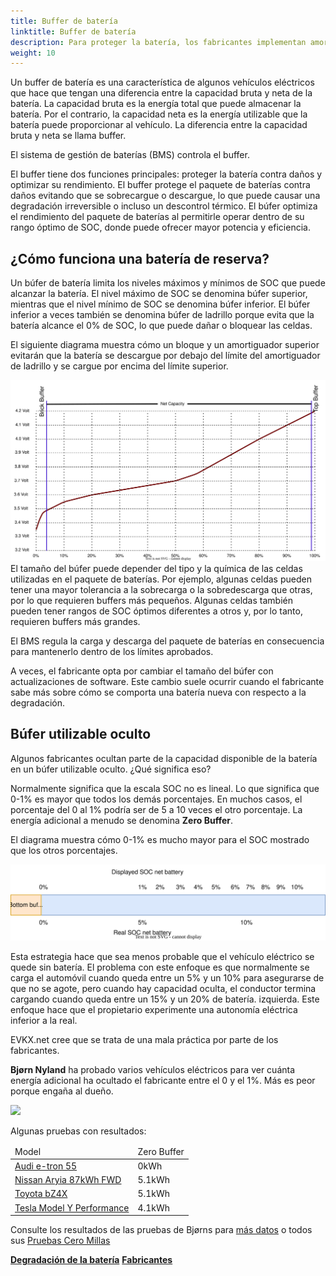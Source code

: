 ```yaml
---
title: Buffer de batería
linktitle: Buffer de batería
description: Para proteger la batería, los fabricantes implementan amortiguadores en las baterías.
weight: 10
---
```

<!-- markdownlint-disable MD033 -->

Un buffer de batería es una característica de algunos vehículos eléctricos que hace que tengan una diferencia entre la capacidad bruta y neta de la batería. La capacidad bruta es la energía total que puede almacenar la batería. Por el contrario, la capacidad neta es la energía utilizable que la batería puede proporcionar al vehículo. La diferencia entre la capacidad bruta y neta se llama buffer.

El sistema de gestión de baterías (BMS) controla el buffer.

El buffer tiene dos funciones principales: proteger la batería contra daños y optimizar su rendimiento. El buffer protege el paquete de baterías contra daños evitando que se sobrecargue o descargue, lo que puede causar una degradación irreversible o incluso un descontrol térmico. El búfer optimiza el rendimiento del paquete de baterías al permitirle operar dentro de su rango óptimo de SOC, donde puede ofrecer mayor potencia y eficiencia.

## ¿Cómo funciona una batería de reserva?

Un búfer de batería limita los niveles máximos y mínimos de SOC que puede alcanzar la batería. El nivel máximo de SOC se denomina búfer superior, mientras que el nivel mínimo de SOC se denomina búfer inferior. El búfer inferior a veces también se denomina búfer de ladrillo porque evita que la batería alcance el 0% de SOC, lo que puede dañar o bloquear las celdas.

El siguiente diagrama muestra cómo un bloque y un amortiguador superior evitarán que la batería se descargue por debajo del límite del amortiguador de ladrillo y se cargue por encima del límite superior.

<a href="chargecurve.drawio.svg">
    <img src="chargecurve.drawio.svg" class="img-fluid">
</a>
El tamaño del búfer puede depender del tipo y la química de las celdas utilizadas en el paquete de baterías. Por ejemplo, algunas celdas pueden tener una mayor tolerancia a la sobrecarga o la sobredescarga que otras, por lo que requieren buffers más pequeños. Algunas celdas también pueden tener rangos de SOC óptimos diferentes a otros y, por lo tanto, requieren buffers más grandes.

El BMS regula la carga y descarga del paquete de baterías en consecuencia para mantenerlo dentro de los límites aprobados.

A veces, el fabricante opta por cambiar el tamaño del búfer con actualizaciones de software. Este cambio suele ocurrir cuando el fabricante sabe más sobre cómo se comporta una batería nueva con respecto a la degradación.

## Búfer utilizable oculto

Algunos fabricantes ocultan parte de la capacidad disponible de la batería en un búfer utilizable oculto. ¿Qué significa eso?

Normalmente significa que la escala SOC no es lineal. Lo que significa que 0-1% es mayor que todos los demás porcentajes. En muchos casos, el porcentaje del 0 al 1% podría ser de 5 a 10 veces el otro porcentaje. La energía adicional a menudo se denomina <b>Zero Buffer</b>.

El diagrama muestra cómo 0-1% es mucho mayor para el SOC mostrado que los otros porcentajes.

<a href="hiddenbuffer.drawio.svg">
     <img src="hiddenbuffer.drawio.svg" class="img-fluid">
</a>

Esta estrategia hace que sea menos probable que el vehículo eléctrico se quede sin batería. El problema con este enfoque es que normalmente se carga el automóvil cuando queda entre un 5% y un 10% para asegurarse de que no se agote, pero cuando hay capacidad oculta, el conductor termina cargando cuando queda entre un 15% y un 20% de batería. izquierda. Este enfoque hace que el propietario experimente una autonomía eléctrica inferior a la real.

EVKX.net cree que se trata de una mala práctica por parte de los fabricantes.

<b>Bjørn Nyland</b> ha probado varios vehículos eléctricos para ver cuánta energía adicional ha ocultado el fabricante entre el 0 y el 1%. Más es peor porque engaña al dueño.

<img src="https://media.evkx.net/multimedia/technology/battery/tbzeromile_1_st.jpg" class="img-fluid">

  Algunas pruebas con resultados:

<table class="table table-striped">
<thead>
    <tr>
        <td>
        Model
        </td>
        <td>
        Zero Buffer
        </td>
    </tr>
</thead>
<tbody>
    <tr>
        <td><a href="https://www.youtube.com/watch?v=2rSuFCrf-C0" target="_blank">Audi e-tron 55</a></td>
        <td>0kWh</td>
    </tr>
    <tr>
        <td><a href="https://www.youtube.com/watch?v=OR5JRd0g_Q8" target="_blank">Nissan Aryia 87kWh FWD</a></td>
        <td>5.1kWh</td>
    </tr>
    <tr>
        <td><a href="https://www.youtube.com/watch?v=dAM1CIlJ1xQ" target="_blank">Toyota bZ4X</a></td>
        <td>5.1kWh</td>
    </tr>
    <tr>
        <td><a href="https://www.youtube.com/watch?v=y675YCgSnlc" target="_blank">Tesla Model Y Performance</a></td>
        <td>4.1kWh</td>
    </tr>
</tbody>
</table>

Consulte los resultados de las pruebas de Bjørns para <a href="https://docs.google.com/spreadsheets/d/1V6ucyFGKWuSQzvI8lMzvvWJHrBS82echMVJH37kwgjE/edit#gid=52159941" target="_blank">más datos</a> o todos sus <a href ="https://www.youtube.com/playlist?list=PLqKx2qnB8Xv6ddxPVkiqQZMNyLtYjqQkq" target="_blank">Pruebas Cero Millas</a>

<div class="mt-3 mb-3">
     <a href="../charging/" class="text-decoration-none text-black"><strong><i class="bi-arrow-left"></i> Degradación de la batería</strong></a>
     <a href="../manufactors/" class="text-decoration-none text-black float-end"><strong>Fabricantes <i class="bi-arrow-right"></i></strong></a>
</div>